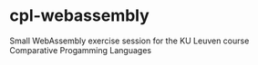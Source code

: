 # cpl-webassembly
Small WebAssembly exercise session for the KU Leuven course Comparative Progamming Languages
